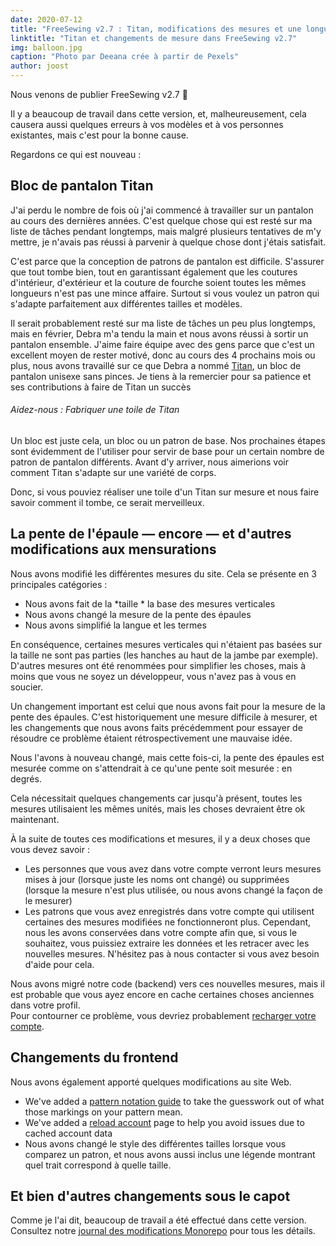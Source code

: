 ```yaml
---
date: 2020-07-12
title: "FreeSewing v2.7 : Titan, modifications des mesures et une longue liste d'améliorations"
linktitle: "Titan et changements de mesure dans FreeSewing v2.7"
img: balloon.jpg
caption: "Photo par Deeana crée à partir de Pexels"
author: joost
---
```


Nous venons de publier FreeSewing v2.7 🎉

Il y a beaucoup de travail dans cette version, et, malheureusement, cela causera aussi quelques erreurs à vos modèles et à vos personnes existantes, mais c'est pour la bonne cause.

Regardons ce qui est nouveau :

## Bloc de pantalon Titan

J'ai perdu le nombre de fois où j'ai commencé à travailler sur un pantalon au cours des dernières années. C'est quelque chose qui est resté sur ma liste de tâches pendant longtemps, mais malgré plusieurs tentatives de m'y mettre, je n'avais pas réussi à parvenir à quelque chose dont j'étais satisfait.

C'est parce que la conception de patrons de pantalon est difficile. S'assurer que tout tombe bien, tout en garantissant également que les coutures d'intérieur, d'extérieur et la couture de fourche soient toutes les mêmes longueurs n'est pas une mince affaire. Surtout si vous voulez un patron qui s'adapte parfaitement aux différentes tailles et modèles.

Il serait probablement resté sur ma liste de tâches un peu plus longtemps, mais en février, Debra m'a tendu la main et nous avons réussi à sortir un pantalon ensemble. J'aime faire équipe avec des gens parce que c'est un excellent moyen de rester motivé, donc au cours des 4 prochains mois ou plus, nous avons travaillé sur ce que Debra a nommé [Titan](/designs/titan/), un bloc de pantalon unisexe sans pinces. Je tiens à la remercier pour sa patience et ses contributions à faire de Titan un succès

<Note>

###### Aidez-nous : Fabriquer une toile de Titan 

Un bloc est juste cela, un bloc ou un patron de base. Nos prochaines étapes sont évidemment de l'utiliser pour servir de base pour un certain nombre de patron de pantalon différents. Avant d'y arriver, nous aimerions voir comment Titan s'adapte sur une variété de corps.

Donc, si vous pouviez réaliser une toile d'un Titan sur mesure et nous faire savoir comment il tombe, ce serait merveilleux.

</Note>

## La pente de l'épaule — encore — et d'autres modifications aux mensurations

Nous avons modifié les différentes mesures du site. Cela se présente en 3 principales catégories :

 - Nous avons fait de la *taille * la base des mesures verticales
 - Nous avons changé la mesure de la pente des épaules
 - Nous avons simplifié la langue et les termes

En conséquence, certaines mesures verticales qui n'étaient pas basées sur la taille ne sont pas parties (les hanches au haut de la jambe par exemple). D'autres mesures ont été renommées pour simplifier les choses, mais à moins que vous ne soyez un développeur, vous n'avez pas à vous en soucier.

Un changement important est celui que nous avons fait pour la mesure de la pente des épaules. C'est historiquement une mesure difficile à mesurer, et les changements que nous avons faits précédemment pour essayer de résoudre ce problème étaient rétrospectivement une mauvaise idée.

Nous l'avons à nouveau changé, mais cette fois-ci, la pente des épaules est mesurée comme on s'attendrait à ce qu'une pente soit mesurée : en degrés.

Cela nécessitait quelques changements car jusqu'à présent, toutes les mesures utilisaient les mêmes unités, mais les choses devraient être ok maintenant.

À la suite de toutes ces modifications et mesures, il y a deux choses que vous devez savoir :

 - Les personnes que vous avez dans votre compte verront leurs mesures mises à jour (lorsque juste les noms ont changé) ou supprimées (lorsque la mesure n'est plus utilisée, ou nous avons changé la façon de le mesurer)
 - Les patrons que vous avez enregistrés dans votre compte qui utilisent certaines des mesures modifiées ne fonctionneront plus. Cependant, nous les avons conservées dans votre compte afin que, si vous le souhaitez, vous puissiez extraire les données et les retracer avec les nouvelles mesures. N'hésitez pas à nous contacter si vous avez besoin d'aide pour cela.

<Tip>

Nous avons migré notre code (backend) vers ces nouvelles mesures, mais il est probable que vous ayez encore en cache certaines choses anciennes dans votre profil.  
Pour contourner ce problème, vous devriez probablement [recharger votre compte](/account/reload/).

</Tip>

## Changements du frontend

Nous avons également apporté quelques modifications au site Web.

 - We've added a [pattern notation guide](/docs/various/notation/) to take the guesswork out of what those markings on your pattern mean.
 - We've added a [reload account](/account/actions/reload/) page to help you avoid issues due to cached account data
 - Nous avons changé le style des différentes tailles lorsque vous comparez un patron, et nous avons aussi inclus une légende montrant quel trait correspond à quelle taille.


## Et bien d'autres changements sous le capot

Comme je l'ai dit, beaucoup de travail a été effectué dans cette version. Consultez notre [journal des modifications Monorepo](https://github.com/freesewing/freesewing/blob/develop/CHANGELOG.md) pour tous les détails.
